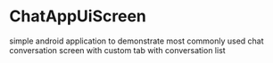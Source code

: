 # ChatAppUiScreen
simple android application to demonstrate most commonly used chat conversation screen with custom tab with conversation list 
